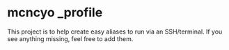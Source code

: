 # mcncyo _profile
This project is to help  create easy aliases to run via an SSH/terminal. If you see anything missing, feel free to add them. 
